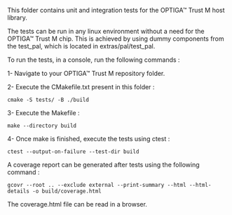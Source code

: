 This folder contains unit and integration tests for the OPTIGA&trade; Trust M host library.

The tests can be run in any linux environment without a need for the OPTIGA&trade; Trust M chip. This is achieved by using dummy components from the test_pal, which is located in extras/pal/test_pal.

To run the tests, in a console, run the following commands :


1- Navigate to your OPTIGA&trade; Trust M repository folder.

2- Execute the CMakefile.txt present in this folder :

    cmake -S tests/ -B ./build

3- Execute the Makefile :

    make --directory build

4- Once make is finished, execute the tests using ctest :

    ctest --output-on-failure --test-dir build


A coverage report can be generated after tests using the following command :

    gcovr --root .. --exclude external --print-summary --html --html-details -o build/coverage.html

The coverage.html file can be read in a browser.
